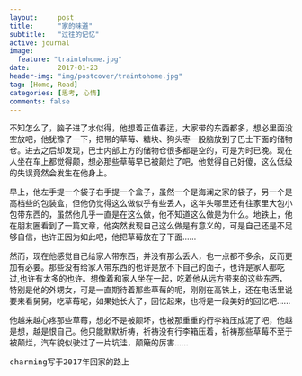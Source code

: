 ```yaml
---
layout:     post
title:      "家的味道"
subtitle:   "过往的记忆"
active: journal
image:
  feature: "traintohome.jpg"
date:       2017-01-23
header-img: "img/postcover/traintohome.jpg"
tag: [Home, Road]
categories: [思考, 心情]
comments: false
---
```



不知怎么了，脑子进了水似得，他想着正值春运，大家带的东西都多，想必里面没空放吧，他犹豫了一下，把带的草莓、糖块、狗头枣一股脑放到了巴士下面的储物仓。进去之后却发现，巴士内部上方的储物仓很多都是空的，可是为时已晚。现在人坐在车上都觉得颠，想必那些草莓早已被颠烂了吧，他觉得自己好傻，这么低级的失误竟然会发生在他身上。﻿

早上，他左手提一个袋子右手提一个盒子，虽然一个是海澜之家的袋子，另一个是高档些的包装盒，但他仍觉得这么做似乎有些丢人，这年头哪里还有往家里大包小包带东西的，虽然他几乎一直是在这么做，他不知道这么做是为什么。地铁上，他在朋友圈看到了一篇文章，他突然发现自己这么做是有意义的，可是自己还是不足够自信，也许正因为如此吧，他把草莓放在了下面......

然而，现在他感觉自己给家人带东西，并没有那么丢人，也一点都不多余，反而更加有必要。那些没有给家人带东西的也许是放不下自己的面子，也许是家人都吃过,也许有太多的也许。想像着和家人坐在一起，吃着他从远方带来的这些东西，特别是他的外甥女，可是一直期待着那些草莓的呢，刚刚在高铁上，还在电话里说要来看舅舅，吃草莓呢，如果她长大了，回忆起来，也将是一段美好的回忆吧......

他越来越心疼那些草莓，想必不是被颠坏，也被那重重的行李箱压成泥了吧，他越是想，越是恨自己。他只能默默祈祷，祈祷没有行李箱压着，祈祷那些草莓不至于被颠烂，汽车貌似驶过了一片坑洼，颠簸的厉害......

  <kbd>charming写于2017年回家的路上</kbd>

